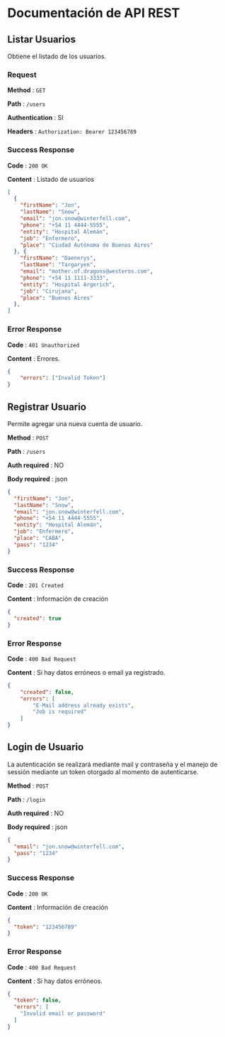 # Documentación de API REST

## Listar Usuarios

Obtiene el listado de los usuarios.

### Request

**Method** : `GET`

**Path** : `/users`

**Authentication** : SI

**Headers** : `Authorization: Bearer 123456789`

### Success Response

**Code** : `200 OK`

**Content** : Listado de usuarios

```json
[
  {
    "firstName": "Jon",
    "lastName": "Snow",
    "email": "jon.snow@winterfell.com",
    "phone": "+54 11 4444-5555",
    "entity": "Hospital Alemán",
    "job": "Enfermero",
    "place": "Ciudad Autónoma de Buenos Aires"
  }, {
    "firstName": "Daenerys",
    "lastName": "Targaryen",
    "email": "mother.of.dragons@westeros.com",
    "phone": "+54 11 1111-3333",
    "entity": "Hospital Argerich",
    "job": "Cirujana",
    "place": "Buenos Aires"
  },
]
```

### Error Response

**Code** : `401 Unauthorized`

**Content** : Errores.

```json
{
    "errors": ["Invalid Token"]
}
```

## Registrar Usuario

Permite agregar una nueva cuenta de usuario.

**Method** : `POST`

**Path** : `/users`

**Auth required** : NO

**Body required** : json

```json
{
  "firstName": "Jon",
  "lastName": "Snow",
  "email": "jon.snow@winterfell.com",
  "phone": "+54 11 4444-5555",
  "entity": "Hospital Alemán",
  "job": "Enfermero",
  "place": "CABA",
  "pass": "1234"
}
```

### Success Response

**Code** : `201 Created`

**Content** : Información de creación

```json
{
  "created": true
}
```

### Error Response

**Code** : `400 Bad Request`

**Content** : Si hay datos erróneos o email ya registrado.

```json
{
    "created": false,
    "errors": [
        "E-Mail address already exists",
        "Job is required"
    ]
}
```

## Login de Usuario

La autenticación se realizará mediante mail y contraseña y el manejo de sessión
mediante un token otorgado al momento de autenticarse.

**Method** : `POST`

**Path** : `/login`

**Auth required** : NO

**Body required** : json

```json
{
  "email": "jon.snow@winterfell.com",
  "pass": "1234"
}
```

### Success Response

**Code** : `200 OK`

**Content** : Información de creación

```json
{
  "token": "123456789"
}
```

### Error Response

**Code** : `400 Bad Request`

**Content** : Si hay datos erróneos.

```json
{
  "token": false,
  "errors": [
    "Invalid email or password"
  ]
}
```
